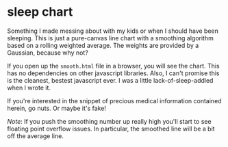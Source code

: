 # sleep chart

Something I made messing about with my kids or when I should have been sleeping. This is just
a pure-canvas line chart with a smoothing algorithm based on a rolling weighted average.
The weights are provided by a Gaussian, because why not?

If you open up the `smooth.html` file in a browser, you will see the chart. This has no
dependencies on other javascript libraries. Also, I can't promise this is the cleanest,
bestest javascript ever. I was a little lack-of-sleep-addled when I wrote it.

If you're interested in the snippet of precious medical information contained herein, go
nuts. Or maybe it's fake!

*Note*: If you push the smoothing number up really high you'll start to see floating point
overflow issues. In particular, the smoothed line will be a bit off the average line.